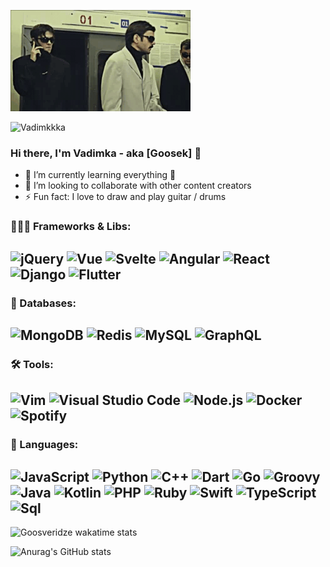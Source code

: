 ![Header](./assets/header.gif)

<!-- ![](https://komarev.com/ghpvc/?username=Vadimkkka&color=yellow&label=😎+Views) -->
![Vadimkkka](https://count.getloli.com/get/@Vadimkkka?theme=rule34)

### Hi there, I'm Vadimka - aka [Goosek] 👋

- 🌱 I’m currently learning everything 🤣
- 👯 I’m looking to collaborate with other content creators
- ⚡ Fun fact: I love to draw and play guitar / drums

### 👨🏻‍💻 Frameworks & Libs:
![jQuery](https://img.shields.io/badge/-jQuery-24292F?style=for-the-badge&logo=jQuery&logoColor=0769AD)
![Vue](https://img.shields.io/badge/-Vue-24292F?style=for-the-badge&logo=Vue.js&logoColor=4FC08D)
![Svelte](https://img.shields.io/badge/-Svelte-24292F?style=for-the-badge&logo=Svelte&logoColor=FF3E00)
![Angular](https://img.shields.io/badge/-Angular-24292F?style=for-the-badge&logo=Angular&logoColor=DD0031)
![React](https://img.shields.io/badge/-React-24292F?style=for-the-badge&logo=React&logoColor=61DAFB)
![Django](https://img.shields.io/badge/-Django-24292F?style=for-the-badge&logo=Django&logoColor=41B286)
![Flutter](https://img.shields.io/badge/-Flutter-24292F?style=for-the-badge&logo=flutter&logoColor=47C5FB)
---
### 💾 Databases:
![MongoDB](https://img.shields.io/badge/-MongoDB-24292F?style=for-the-badge&logo=MongoDB&logoColor=47A248)
![Redis](https://img.shields.io/badge/-Redis-24292F?style=for-the-badge&logo=Redis&logoColor=DC382D)
![MySQL](https://img.shields.io/badge/-MySQL-24292F?style=for-the-badge&logo=MySQL&logoColor=4479A1)
![GraphQL](https://img.shields.io/badge/-GraphQL-24292F?style=for-the-badge&logo=GraphQL&logoColor=E434AA)
---
### 🛠 Tools:
![Vim](https://img.shields.io/badge/-Vim-24292F?style=for-the-badge&logo=Vim&logoColor=019733)
![Visual Studio Code](https://img.shields.io/badge/-VScode-24292F?style=for-the-badge&logo=VisualStudioCode&logoColor=007ACC)
![Node.js](https://img.shields.io/badge/-Node.js-24292F?style=for-the-badge&logo=Node.js&logoColor=339933)
![Docker](https://img.shields.io/badge/-Docker-24292F?style=for-the-badge&logo=Docker&logoColor=2496ED)
![Spotify](https://img.shields.io/badge/-Spotify-24292F?style=for-the-badge&logo=Spotify&logoColor=1DB954)
---
### 👅 Languages:
![JavaScript](https://img.shields.io/badge/-JavaScript-24292F?style=for-the-badge&logo=JavaScript&logoColor=F7DF1E)
![Python](https://img.shields.io/badge/-Python-24292F?style=for-the-badge&logo=python&logoColor=3776AB)
![C++](https://img.shields.io/badge/-C++-24292F?style=for-the-badge&logo=C%2b%2b&logoColor=00599C)
![Dart](https://img.shields.io/badge/-Dart-24292F?style=for-the-badge&logo=dart&logoColor=097CDB)
![Go](https://img.shields.io/badge/-Go-24292F?style=for-the-badge&logo=go&logoColor=00ADD8)
![Groovy](https://img.shields.io/badge/-Groovy-24292F?style=for-the-badge&logo=ApacheGroovy&logoColor=4298B8)
![Java](https://img.shields.io/badge/-Java-24292F?style=for-the-badge&logo=Java&logoColor=007396)
![Kotlin](https://img.shields.io/badge/-Kotlin-24292F?style=for-the-badge&logo=Kotlin&logoColor=0095D5)
![PHP](https://img.shields.io/badge/-PHP-24292F?style=for-the-badge&logo=PHP&logoColor=777BB4)
![Ruby](https://img.shields.io/badge/-Ruby-24292F?style=for-the-badge&logo=Ruby&logoColor=CC342D)
![Swift](https://img.shields.io/badge/-Swift-24292F?style=for-the-badge&logo=Swift&logoColor=FA7343)
![TypeScript](https://img.shields.io/badge/-TypeScript-24292F?style=for-the-badge&logo=TypeScript&logoColor=3178C6)
![Sql](https://img.shields.io/badge/-Sql-24292F?style=for-the-badge&logo=mysql&logoColor=00648B)
---
![Goosveridze wakatime stats](https://github-readme-stats.vercel.app/api/wakatime?username=Goosveridze&show_icons=true&theme=onedark&hide_border=true&bg_color=24292F&border_radius=6)

![Anurag's GitHub stats](https://github-readme-stats.vercel.app/api?username=Vadimkkka&show_icons=true&theme=onedark&hide_border=true&bg_color=24292F&border_radius=6)

